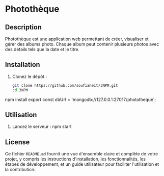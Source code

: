 # Photothèque

## Description

Photothèque est une application web permettant de créer, visualiser et gérer des albums photo. Chaque album peut contenir plusieurs photos avec des détails tels que la date et le titre.

## Installation

1. Clonez le dépôt :

   ```bash
   git clone https://github.com/soufianeit/3NPM.git
   cd 3NPM


npm install
export const dbUrl = 'mongodb://127.0.0.1:27017/phototheque';

## Utilisation
1. Lancez le serveur :
npm start

## License

Ce fichier `README.md` fournit une vue d'ensemble claire et complète de votre projet, y compris les instructions d'installation, les fonctionnalités, les étapes de développement, et un guide utilisateur pour faciliter l'utilisation et la contribution.


